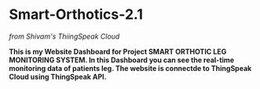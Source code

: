 # Smart-Orthotics-2.1
_from Shivam's ThiingSpeak Cloud_

**This is my Website Dashboard for Project SMART ORTHOTIC LEG MONITORING SYSTEM. In this Dashboard you can see the real-time monitoring data of patients leg. The website is connectde to ThingSpeak Cloud using ThingSpeak API.**
